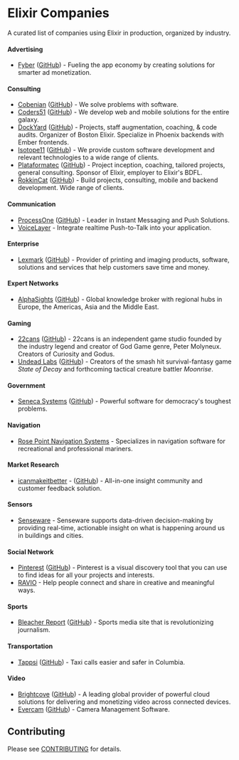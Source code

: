 # Elixir Companies

A curated list of companies using Elixir in production, organized by industry.

#### Advertising

* [Fyber](http://www.fyber.com) ([GitHub](https://github.com/SponsorPay)) - Fueling the app economy by creating solutions for smarter ad monetization.

#### Consulting
* [Cobenian](https://Cobenian.com) ([GitHub](https://github.com/Cobenian)) - We solve problems with software.
* [Coders51](http://www.coders51.com) ([GitHub](https://github.com/coders51)) - We develop web and mobile solutions for the entire galaxy.
* [DockYard](https://dockyard.com) ([GitHub](https://github.com/dockyard)) - Projects, staff augmentation, coaching, & code audits. Organizer of Boston Elixir. Specialize in Phoenix backends with Ember frontends.
* [Isotope11](http://www.isotope11.com/) ([GitHub](https://github.com/isotope11)) - We provide custom software development and relevant technologies to a wide range of clients.
* [Plataformatec](http://plataformatec.com.br/) ([GitHub](https://github.com/plataformatec)) - Project inception, coaching, tailored projects, general consulting.  Sponsor of Elixir, employer to Elixir's BDFL.
* [RokkinCat](http://rokkincat.com) ([GitHub](https://github.com/rokkincat)) - Build projects, consulting, mobile and backend development. Wide range of clients.

#### Communication

* [ProcessOne](https://www.process-one.net) ([GitHub](https://github.com/processone)) - Leader in Instant Messaging and Push Solutions.
* [VoiceLayer](https://voicelayer.io) - Integrate realtime Push-to-Talk into your application.

#### Enterprise

+ [Lexmark](https://www.lexmark.com) ([GitHub](https://github.com/OpenAperture)) - Provider of printing and imaging products, software, solutions and services that help customers save time and money.

#### Expert Networks

* [AlphaSights](https://engineering.alphasights.com) ([GitHub](https://github.com/alphasights)) - Global knowledge broker with regional hubs in Europe, the Americas, Asia and the Middle East.

#### Gaming

* [22cans](http://www.22cans.com/) ([GitHub](https://github.com/22cans)) - 22cans is an independent game studio founded by the industry legend and creator of God Game genre, Peter Molyneux. Creators of Curiosity and Godus.
* [Undead Labs](http://undeadlabs.com/) ([GitHub](https://github.com/undeadlabs)) - Creators of the smash hit survival-fantasy game _State of Decay_ and forthcoming tactical creature battler _Moonrise_.

#### Government

* [Seneca Systems](http://seneca.systems/) ([GitHub](https://github.com/SenecaSystems)) - Powerful software for democracy's toughest problems.

#### Navigation

* [Rose Point Navigation Systems](http://www.rosepointnav.com/) - Specializes in navigation software for recreational and professional mariners.

#### Market Research

* [icanmakeitbetter](http://icanmakeitbetter.com/) - ([GitHub](https://github.com/icanmakeitbetter)) - All-in-one insight community and customer feedback solution.

#### Sensors

* [Senseware](http://senseware.co) - Senseware supports data-driven decision-making by providing real-time, actionable insight on what is happening around us in buildings and cities.

#### Social Network

* [Pinterest](https://www.pinterest.com/) ([GitHub](https://github.com/pinterest)) - Pinterest is a visual discovery tool that you can use to find ideas for all your projects and interests.
* [RAVIO](rav.io) - Help people connect and share in creative and meaningful ways.

#### Sports

* [Bleacher Report](http://bleacherreport.com/) ([GitHub](https://github.com/br)) - Sports media site that is revolutionizing journalism.

#### Transportation

* [Tappsi](https://tappsi.co/) ([GitHub](https://github.com/tappsi)) - Taxi calls easier and safer in Columbia.

#### Video

* [Brightcove](http://brightcove.com) ([GitHub](https://github.com/brightcove)) - A leading global provider of powerful cloud solutions for delivering and monetizing video across connected devices.
* [Evercam](http://www.evercam.io) ([GitHub](https://github.com/evercam)) - Camera Management Software.

## Contributing

Please see [CONTRIBUTING](CONTRIBUTING.md) for details.
